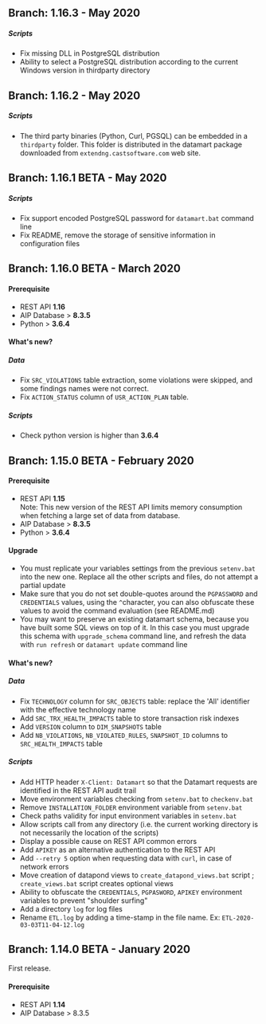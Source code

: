## Branch: 1.16.3 - May 2020

##### Scripts

- Fix missing DLL in PostgreSQL distribution
- Ability to select a PostgreSQL distribution according to the current Windows version in thirdparty directory

## Branch: 1.16.2 - May 2020

##### Scripts

- The third party binaries (Python, Curl, PGSQL) can be embedded in a ```thirdparty``` folder. This folder is distributed in the datamart package downloaded from ```extendng.castsoftware.com``` web site.

## Branch: 1.16.1 BETA - May 2020

##### Scripts

- Fix support encoded PostgreSQL password for ```datamart.bat``` command line
- Fix README, remove the storage of sensitive information in configuration files

## Branch: 1.16.0 BETA - March 2020

#### Prerequisite

- REST API **1.16**<br>
- AIP Database > **8.3.5**
- Python > **3.6.4**

#### What's new?

##### Data
 
 - Fix ```SRC_VIOLATIONS``` table extraction, some violations were skipped, and some findings names were not correct.
 - Fix ```ACTION_STATUS``` column of ```USR_ACTION_PLAN``` table. 

##### Scripts

- Check python version is higher than **3.6.4**

## Branch: 1.15.0 BETA - February 2020

#### Prerequisite

- REST API **1.15**<br>
Note: This new version of the REST API limits memory consumption when fetching a large set of data from database.
- AIP Database > **8.3.5**
- Python > **3.6.4**

#### Upgrade

- You must replicate your variables settings from the previous ```setenv.bat``` into the new one. Replace all the other scripts and files, do not attempt a partial update
- Make sure that you do not set double-quotes around the ```PGPASSWORD``` and ```CREDENTIALS``` values, using the ```^```character, you can also  obfuscate these values to avoid the command evaluation (see README.md)
- You may want to preserve an existing datamart schema, because you have built some SQL views on top of it. In this case you must upgrade this schema with ```upgrade_schema``` command line, and refresh the data with ```run refresh``` or ```datamart update``` command line

#### What's new?

##### Data
 - Fix ```TECHNOLOGY``` column for ```SRC_OBJECTS``` table: replace the 'All' identifier with the effective technology name
 - Add ```SRC_TRX_HEALTH_IMPACTS``` table to store transaction risk indexes
 - Add ```VERSION``` column to ```DIM_SNAPSHOTS``` table
 - Add ```NB_VIOLATIONS```, ```NB_VIOLATED_RULES```, ```SNAPSHOT_ID``` columns to ```SRC_HEALTH_IMPACTS``` table
 
##### Scripts
 - Add HTTP header ```X-Client: Datamart``` so that the Datamart requests are identified in the REST API audit trail
 - Move environment variables checking from ```setenv.bat``` to ```checkenv.bat```
 - Remove ```INSTALLATION_FOLDER``` environment variable from ```setenv.bat```
 - Check paths validity for input environment variables in ```setenv.bat```
 - Allow scripts call from any directory (i.e. the current working directory is not necessarily the location of the scripts)
 - Display a possible cause on REST API common errors
 - Add ```APIKEY``` as an alternative authentication to the REST API
 - Add ```--retry 5``` option when requesting data with ```curl```, in case of network errors
 - Move creation of datapond views to ```create_datapond_views.bat``` script ; `create_views.bat` script creates optional views
 - Ability to obfuscate the ```CREDENTIALS```, ```PGPASWORD```, ```APIKEY``` environment variables to prevent "shoulder surfing"
 - Add a directory ```log``` for log files
 - Rename ```ETL.log``` by adding a time-stamp in the file name. Ex: ```ETL-2020-03-03T11-04-12.log```
 
## Branch: 1.14.0 BETA - January 2020

First release.

#### Prerequisite

- REST API  **1.14**
- AIP Database > 8.3.5


